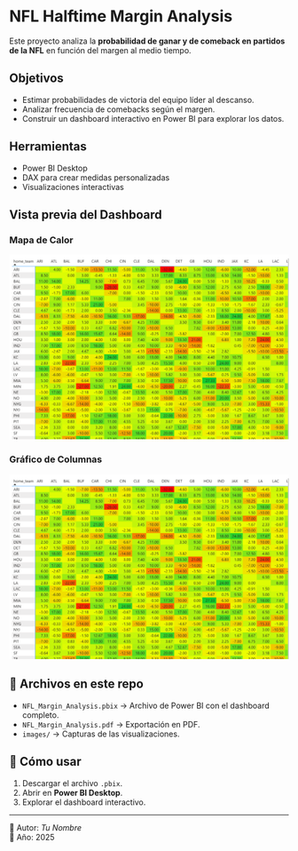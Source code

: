 # NFL Halftime Margin Analysis 

Este proyecto analiza la **probabilidad de ganar y de comeback en partidos de la NFL** en función del margen al medio tiempo.

## Objetivos
- Estimar probabilidades de victoria del equipo líder al descanso.
- Analizar frecuencia de comebacks según el margen.
- Construir un dashboard interactivo en Power BI para explorar los datos.

## Herramientas
- Power BI Desktop
- DAX para crear medidas personalizadas
- Visualizaciones interactivas

## Vista previa del Dashboard
### Mapa de Calor
<img src="images/Heatmap_HT.png" width="600">

### Gráfico de Columnas
<img src="images/Heatmap_HT.png" width="600">

## 📂 Archivos en este repo
- `NFL_Margin_Analysis.pbix` → Archivo de Power BI con el dashboard completo.
- `NFL_Margin_Analysis.pdf` → Exportación en PDF.
- `images/` → Capturas de las visualizaciones.

## 🚀 Cómo usar
1. Descargar el archivo `.pbix`.
2. Abrir en **Power BI Desktop**.
3. Explorar el dashboard interactivo.

---
👤 Autor: *Tu Nombre*  
📅 Año: 2025

